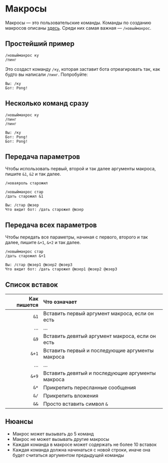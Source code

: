 # Макросы

Макросы — это пользовательские команды. Команды по созданию макросов описаны [здесь](https://github.com/Anton3/vk-admin-bot/blob/master/commands.md#макросы). Среди них самая важная — `/новыймакрос`.

## Простейший пример

```
/новыймакрос ку
/пинг
```

Это создаст команду `/ку`, которая заставит бота отреагировать так, как будто вы написали `/пинг`. Попробуйте:

```
Вы: /ку
Бот: Pong!
```

## Несколько команд сразу

```
/новыймакрос ку
/пинг
/пинг
```

```
Вы: /ку
Бот: Pong!
Бот: Pong!
```

## Передача параметров

Чтобы использовать первый, второй и так далее аргументы макроса, пишите `&1`, `&2` и так далее.

```
/новаяроль старожил
```

```
/новыймакрос стар
/дать старожил &1
```

```
Вы: /стар @юзер
Что видит бот: /дать старожил @юзер
```

## Передача всех параметров

Чтобы передать все параметры, начиная с первого, второго и так далее, пишите `&+1`, `&+2` и так далее.

```
/новыймакрос стар
/дать старожил &+1
```

```
Вы: /стар @юзер1 @юзер2 @юзер3
Что видит бот: /дать старожил @юзер1 @юзер2 @юзер3
```

## Список вставок

| Как пишется | Что означает |
| ---: | :--- |
| `&1` | Вставить первый аргумент макроса, если он есть |
| … | … |
| `&9` | Вставить девятый аргумент макроса, если он есть |
| `&+1` | Вставить первый и последующие аргументы макроса |
| … | … |
| `&+9` | Вставить девятый и последующие аргументы макроса |
| `&*` | Прикрепить пересланные сообщения |
| `&/` | Прикрепить вложения |
| `&&` | Просто вставить символ `&` |

## Нюансы

- Макрос может вызывать до 5 команд
- Макрос не может вызывать другие макросы
- Каждая команда в макросе может содержать не более 10 вставок
- Каждая команда должна начинаться с новой строки, иначе она будет считаться аргументом предыдущей команды
